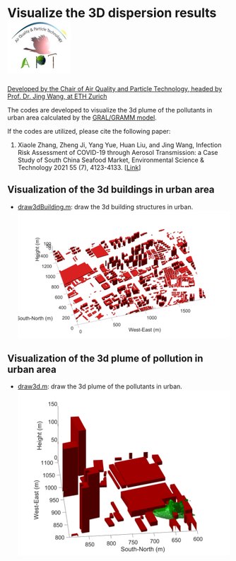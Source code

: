 # Visualize the 3D dispersion results  [<img src="https://github.com/zxiaole/aviationEmission/blob/main/img/logo.jpg" width="144" height="120">](https://ie.ifu.ethz.ch/)
[Developed by the Chair of Air Quality and Particle Technology, headed by Prof. Dr. Jing Wang, at ETH Zurich](https://ie.ifu.ethz.ch/)

The codes are developed to visualize the 3d plume of the pollutants in urban area calculated by the [GRAL/GRAMM model](https://gral.tugraz.at/).

If the codes are utilized, please cite the following paper:
1. Xiaole Zhang, Zheng Ji, Yang Yue, Huan Liu, and Jing Wang, Infection Risk Assessment of COVID-19 through Aerosol Transmission: a Case Study of South China Seafood Market, Environmental Science & Technology 2021 55 (7), 4123-4133. [[Link](https://pubs.acs.org/doi/full/10.1021/acs.est.0c02895)]


## Visualization of the 3d buildings in urban area
* [draw3dBuilding.m](/draw3dBuilding.m): draw the 3d building structures in urban.
[<img src="/3d_buildings.png">](https://pubs.acs.org/doi/full/10.1021/acs.est.0c02895)

## Visualization of the 3d plume of pollution in urban area
* [draw3d.m](/draw3d.m): draw the 3d plume of the pollutants in urban.
[<img src="/3dConc_1.png">](https://pubs.acs.org/doi/full/10.1021/acs.est.0c02895)

